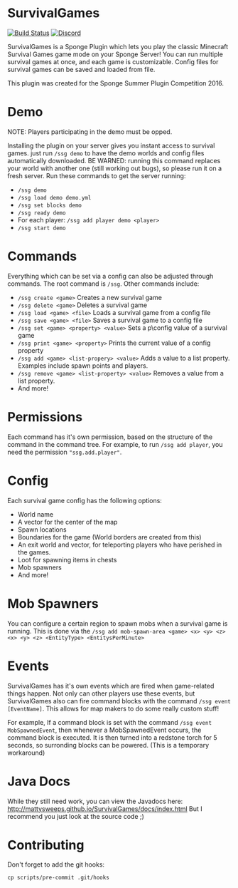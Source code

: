 # SurvivalGames
[![Build Status](https://travis-ci.org/mattysweeps/SurvivalGames.svg)](https://travis-ci.org/mattysweeps/SurvivalGames)
[![Discord](https://img.shields.io/discord/327549027371450386.svg?label=discord)](https://discord.gg/2k4KY3F)

SurvivalGames is a Sponge Plugin which lets you play the classic Minecraft Survival Games game mode on your Sponge Server! You can run multiple survival games at once, and each game is customizable. Config files for survival games can be saved and loaded from file.

This plugin was created for the Sponge Summer Plugin Competition 2016.

# Demo
NOTE: Players participating in the demo must be opped.

Installing the plugin on your server gives you instant access to survival games. just run ```/ssg demo``` to have the demo worlds and config files automatically downloaded. BE WARNED: running this command replaces your world with another one (still working out bugs), so please run it on a fresh server.
Run these commands to get the server running:
- ```/ssg demo```
- ```/ssg load demo demo.yml```
- ```/ssg set blocks demo```
- ```/ssg ready demo```
- For each player: ```/ssg add player demo <player>```
- ```/ssg start demo```

# Commands
Everything which can be set via a config can also be adjusted through commands. The root command is ```/ssg```. Other commands include:
- ```/ssg create <game>``` Creates a new survival game
- ```/ssg delete <game>``` Deletes a survival game
- ```/ssg load <game> <file>``` Loads a survival game from a config file
- ```/ssg save <game> <file>``` Saves a survival game to a config file
- ```/ssg set <game> <property> <value>``` Sets a p\config value of a survival game
- ```/ssg print <game> <property>``` Prints the current value of a config property
- ```/ssg add <game> <list-propery> <value>``` Adds a value to a list property. Examples include spawn points and players.
- ```/ssg remove <game> <list-property> <value>``` Removes a value from a list property.
- And more!

# Permissions
Each command has it's own permission, based on the structure of the command in the command tree. For example, to run ```/ssg add player```, you need the permission ```"ssg.add.player"```.

# Config
Each survival game config has the following options:
- World name
- A vector for the center of the map
- Spawn locations
- Boundaries for the game (World borders are created from this)
- An exit world and vector, for teleporting players who have perished in the games.
- Loot for spawning items in chests
- Mob spawners
- And more!

# Mob Spawners
You can configure a certain region to spawn mobs when a survival game is running. This is done via the ```/ssg add mob-spawn-area <game> <x> <y> <z> <x> <y> <z> <EntityType> <EntitysPerMinute>```

# Events
SurvivalGames has it's own events which are fired when game-related things happen. Not only can other players use these events, but SurvivalGames also can fire command blocks with the command ```/ssg event [EventName]```. This allows for map makers to do some really custom stuff!

For example, If a command block is set with the command ```/ssg event MobSpawnedEvent```, then whenever a MobSpawnedEvent occurs, the command block is executed. It is then turned into a redstone torch for 5 seconds, so surronding blocks can be powered. (This is a temporary workaround)

# Java Docs
While they still need work, you can view the Javadocs here: http://mattysweeps.github.io/SurvivalGames/docs/index.html
But I recommend you just look at the source code ;)

# Contributing
Don't forget to add the git hooks:
```
cp scripts/pre-commit .git/hooks
```
